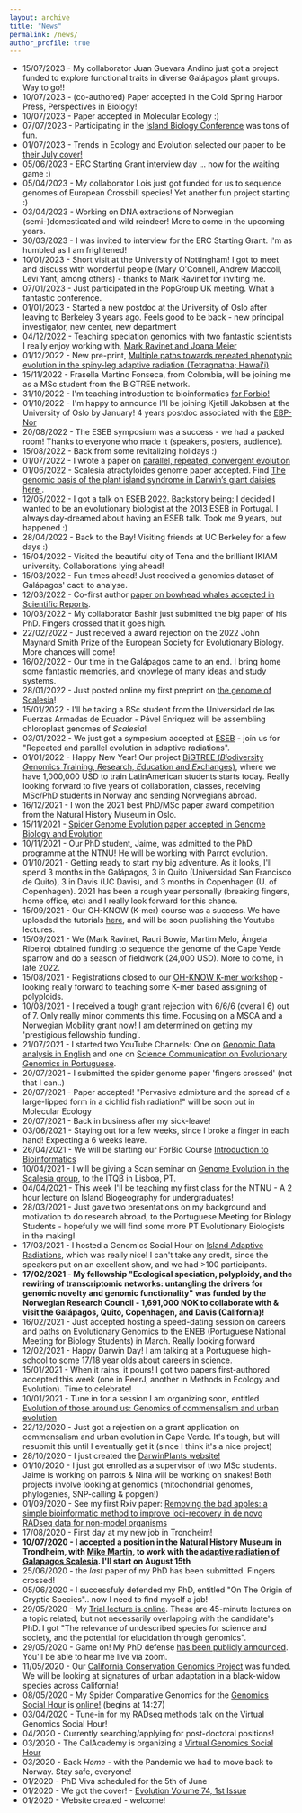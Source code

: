```yaml
---
layout: archive
title: "News"
permalink: /news/
author_profile: true
---
```

* 15/07/2023 - My collaborator Juan Guevara Andino just got a project funded to explore functional traits in diverse Galápagos plant groups. Way to go!!
* 10/07/2023 - (co-authored) Paper accepted in the Cold Spring Harbor Press, Perspectives in Biology!
* 10/07/2023 - Paper accepted in Molecular Ecology :)
* 07/07/2023 - Participating in the [Island Biology Conference](https://islandbiology.com/) was tons of fun.
* 01/07/2023 - Trends in Ecology and Evolution selected our paper to be [their July cover!](https://www.cell.com/trends/ecology-evolution/issue?pii=S0169-5347(22)X0008-6)
* 05/06/2023 - ERC Starting Grant interview day ... now for the waiting game :)
* 05/04/2023 - My collaborator Lois just got funded for us to sequence genomes of European Crossbill species! Yet another fun project starting :)
* 03/04/2023 - Working on DNA extractions of Norwegian (semi-)domesticated and wild reindeer! More to come in the upcoming years.
* 30/03/2023 - I was invited to interview for the ERC Starting Grant. I'm as humbled as I am frightened!
* 10/01/2023 - Short visit at the University of Nottingham! I got to meet and discuss with wonderful people (Mary O'Connell, Andrew Maccoll, Levi Yant, among others) - thanks to Mark Ravinet for inviting me.
* 07/01/2023 - Just participated in the PopGroup UK meeting. What a fantastic conference.
* 01/01/2023 - Started a new postdoc at the University of Oslo after leaving to Berkeley 3 years ago. Feels good to be back - new principal investigator, new center, new department
* 04/12/2022 - Teaching speciation genomics with two fantastic scientists I really enjoy working with, [Mark Ravinet and Joana Meier](https://www.physalia-courses.org/courses-workshops/course37/)
* 01/12/2022 - New pre-print, [Multiple paths towards repeated phenotypic evolution in the spiny-leg adaptive radiation (Tetragnatha; Hawai'i)](https://www.biorxiv.org/content/10.1101/2022.11.29.518358v1.full.pdf+html)
* 15/11/2022 - Frasella Martino Fonseca, from Colombia, will be joining me as a MSc student from the BiGTREE network.
* 31/10/2022 - I'm teaching introduction to bioinformatics [for Forbio!](https://www.forbio.uio.no/events/courses/2022/bioinfo_intro_2022.html)
* 01/10/2022 - I'm happy to announce I'll be joining Kjetill Jakobsen at the University of Oslo by January! 4 years postdoc associated with the [EBP-Nor](https://www.mn.uio.no/cees/english/research/groups/ebp-nor/)
* 20/08/2022 - The ESEB symposium was a success - we had a packed room! Thanks to everyone who made it (speakers, posters, audience).
* 15/08/2022 - Back from some revitalizing holidays :)
* 01/07/2022 - I wrote a paper on [parallel, repeated, convergent evolution](https://ecoevorxiv.org/g8u39/)
* 01/06/2022 - Scalesia atractyloides genome paper accepted. Find [The genomic basis of the plant island syndrome in Darwin’s giant daisies here
](https://www.nature.com/articles/s41467-022-31280-w).
* 12/05/2022 - I got a talk on ESEB 2022. Backstory being:  I decided I wanted to be an evolutionary biologist at the 2013 ESEB in Portugal. I always day-dreamed about having an ESEB talk. Took me 9 years, but happened :)
* 28/04/2022 - Back to the Bay! Visiting friends at UC Berkeley for a few days :)
* 15/04/2022 - Visited the beautiful city of Tena and the brilliant IKIAM university. Collaborations lying ahead!
* 15/03/2022 - Fun times ahead! Just received a genomics dataset of Galápagos' cacti to analyse.
* 12/03/2022 - Co-first author [paper on bowhead whales accepted in Scientific Reports](https://www.nature.com/articles/s41598-022-09868-5).
* 10/03/2022 - My collaborator Bashir just submitted the big paper of his PhD. Fingers crossed that it goes high.
* 22/02/2022 - Just received a award rejection on the 2022 John Maynard Smith Prize of the European Society for Evolutionary Biology. More chances will come!
* 16/02/2022 - Our time in the Galápagos came to an end. I bring home some fantastic memories, and knowlege of many ideas and study systems.
* 28/01/2022 - Just posted online my first preprint on [the genome of Scalesia](https://www.biorxiv.org/content/10.1101/2022.01.26.477903v1.article-metrics)!
* 15/01/2022 - I'll be taking a BSc student from the Universidad de las Fuerzas Armadas de Ecuador - Pável Enriquez will be assembling chloroplast genomes of *Scalesia*!
* 03/01/2022 - We just got a symposium accepted at [ESEB](https://www.eseb2022.cz/) - join us for "Repeated and parallel evolution in adaptive radiations".
* 01/01/2022 - Happy New Year! Our project [BiGTREE (*Bi*odiversity *G*enomics *T*raining, *R*esearch, *E*ducation and *E*xchanges)](http://bigtree-training.org/), where we have 1,000,000 USD to train LatinAmerican students starts today. Really looking forward to five years of collaboration, classes, receiving MSc/PhD students in Norway and sending Norwegians abroad.
* 16/12/2021 - I won the 2021 best PhD/MSc paper award competition from the Natural History Museum in Oslo.
* 15/11/2021 - [Spider Genome Evolution paper accepted in Genome Biology and Evolution](https://academic.oup.com/gbe/advance-article/doi/10.1093/gbe/evab262/6443144)
* 10/11/2021 - Our PhD student, Jaime, was admitted to the PhD programme at the NTNU! He will be working with Parrot evolution.
* 01/10/2021 - Getting ready to start my big adventure. As it looks, I'll spend 3 months in the Galápagos, 3 in Quito (Universidad San Francisco de Quito), 3 in Davis (UC Davis), and 3 months in Copenhagen (U. of Copenhagen). 2021 has been a rough year personally (breaking fingers, home office, etc) and I really look forward for this chance.
* 15/09/2021 - Our OH-KNOW (K-mer) course was a success. We have uploaded the tutorials [here](https://github.com/KamilSJaron/oh-know/wiki), and will be soon publishing the Youtube lectures.
* 15/09/2021 - We (Mark Ravinet, Rauri Bowie, Martim Melo, Ângela Ribeiro) obtained funding to sequence the genome of the Cape Verde sparrow and do a season of fieldwork (24,000 USD). More to come, in late 2022.
* 15/08/2021 - Registrations closed to our [OH-KNOW K-mer workshop](https://www.forbio.uio.no/events/courses/2021/k-mer_workshop) - looking really forward to teaching some K-mer based assigning of polyploids.
* 10/08/2021 - I received a tough grant rejection with 6/6/6 (overall 6) out of 7. Only really minor comments this time. Focusing on a MSCA and a Norwegian Mobility grant now! I am determined on getting my 'prestigious fellowship funding'.
* 21/07/2021 - I started two YouTube Channels: One on [Genomic Data analysis in English](https://www.youtube.com/channel/UCgi3FD6fLuaeqFhtRXFGaCQ) and one on [Science Communication on Evolutionary Genomics in Portuguese](https://www.youtube.com/channel/UCmUoTV3D7crpc2MrEwQMRQA).
* 20/07/2021 - I submitted the spider genome paper 'fingers crossed' (not that I can..)
* 20/07/2021 - Paper accepted! "Pervasive admixture and the spread of a large-lipped form in a cichlid fish radiation!" will be soon out in Molecular Ecology
* 20/07/2021 - Back in business after my sick-leave!
* 03/06/2021 - Staying out for a few weeks, since I broke a finger in each hand! Expecting a 6 weeks leave.
* 26/04/2021 - We will be starting our ForBio Course [Introduction to Bioinformatics](https://www.forbio.uio.no/events/courses/2021/bioinfo_intro_2021.html)
* 10/04/2021 - I will be giving a Scan seminar on [Genome Evolution in the Scalesia group](https://www.itqb.unl.pt/events/scan-jose-cerca), to the ITQB in Lisboa, PT.
* 04/04/2021 - This week I'll be teaching my first class for the NTNU - A 2 hour lecture on Island Biogeography for undergraduates!
* 28/03/2021 - Just gave two presentations on my background and motivation to do research abroad, to the Portuguese Meeting for Biology Students - hopefully we will find some more PT Evolutionary Biologists in the making!
* 17/03/2021 - I hosted a Genomics Social Hour on [Island Adaptive Radiations](https://www.youtube.com/watch?v=q_GFcqb8fls), which was really nice! I can't take any credit, since the speakers put on an excellent show, and we had >100 participants.
* **17/02/2021 - My fellowship "Ecological speciation, polyploidy, and the rewiring of transcriptomic networks: untangling the drivers for genomic novelty and genomic functionality" was funded by the Norwegian Research Council - 1,691,000 NOK to collaborate with & visit the Galápagos, Quito, Copenhagen, and Davis (California)!**
* 16/02/2021 - Just accepted hosting a speed-dating session on careers and paths on Evolutionary Genomics to the ENEB (Portuguese National Meeting for Biology Students) in March. Really looking forward 
* 12/02/2021 - Happy Darwin Day! I am talking at a Portuguese high-school to some 17/18 year olds about careers in science.
* 15/01/2021 - When it rains, it pours! I got two papers first-authored accepted this week (one in PeerJ, another in Methods in Ecology and Evolution). Time to celebrate!
* 10/01/2021 - Tune in for a session I am organizing soon, entitled [Evolution of those around us: Genomics of commensalism and urban evolution](https://twitter.com/IslandGenomics/status/1350007548154437633?s=19)
* 22/12/2020 - Just got a rejection on a grant application on commensalism and urban evolution in Cape Verde. It's tough, but will resubmit this until I eventually get it (since I think it's a nice project)
* 28/10/2020 - I just created the [DarwinPlants website!](https://darwin-plants.com)
* 01/10/2020 - I just got enrolled as a supervisor of two MSc students. Jaime is working on parrots & Nina will be working on snakes! Both projects involve looking at genomics (mitochondrial genomes, phylogenies, SNP-calling & popgen!)
* 01/09/2020 - See my first Rxiv paper: [Removing the bad apples: a simple bioinformatic method to improve loci-recovery in de novo RADseq data for non-model organisms](https://ecoevorxiv.org/47tka)
* 17/08/2020 - First day at my new job in Trondheim!
* **10/07/2020 - I accepted a position in the Natural History Museum in Trondheim, with [Mike Martin](https://scholar.google.com/citations?hl=en&user=WosqmUMAAAAJ), to work with the [adaptive radiation of Galapagos Scalesia](https://prosjektbanken.forskningsradet.no/#/project/NFR/287327). I'll start on August 15th** 
* 25/06/2020 - the *last* paper of my PhD has been submitted. Fingers crossed!
* 05/06/2020 - I successfuly defended my PhD, entitled "On The Origin of Cryptic Species".. now I need to find myself a job!
* 29/05/2020 - My [Trial lecture is online](https://www.nhm.uio.no/english/research/events/disputations-and-trial-lectures/proveforeslesninger/triallecture_cerca-%281%29.mp4). These are 45-minute lectures on a topic related, but not necessarily overlapping with the candidate's PhD. I got "The relevance of undescribed species for science and society, and the potential for elucidation through genomics".
* 29/05/2020 - Game on! My PhD defense [has been publicly announced](https://www.nhm.uio.no/english/research/events/disputations-and-trial-lectures/Oliveira.html). You'll be able to hear me live via zoom.
* 11/05/2020 - Our [California Conservation Genomics Project](https://johnmuir.ucdavis.edu/2019/09/25/california-conservation-genomics-program-species-nominations-now-open/) was funded. We will be looking at signatures of urban adaptation in a black-widow species across California!
* 08/05/2020 - My Spider Comparative Genomics for the [Genomics Social Hour](https://www.calacademy.org/virtual-genomic-social-hour) is [online!](https://www.youtube.com/watch?time_continue=867&v=ZWeLy7fFumg&feature=emb_logo) (begins at 14:27)
* 03/04/2020 - Tune-in for my RADseq methods talk on the Virtual Genomics Social Hour!
* 04/2020 - Currently searching/applying for post-doctoral positions!
* 03/2020 - The CalAcademy is organizing a [Virtual Genomics Social Hour](https://www.calacademy.org/virtual-genomic-social-hour)
* 03/2020 - Back *Home* - with the Pandemic we had to move back to Norway. Stay safe, everyone!
* 01/2020 - PhD Viva scheduled for the 5th of June
* 01/2020 - We got the cover! - [Evolution Volume 74, 1st Issue](https://onlinelibrary.wiley.com/toc/15585646/2020/74/1)
* 01/2020 - Website created - welcome!
